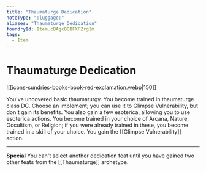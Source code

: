 ```yaml
---
title: "Thaumaturge Dedication"
noteType: ":luggage:"
aliases: "Thaumaturge Dedication"
foundryId: Item.cBAgcQOBFXPZrgIm
tags:
  - Item
---
```


# Thaumaturge Dedication
![[icons-sundries-books-book-red-exclamation.webp|150]]

You've uncovered basic thaumaturgy. You become trained in thaumaturge class DC. Choose an implement; you can use it to Glimpse Vulnerability, but don't gain its benefits. You also gain a few esoterica, allowing you to use esoterica actions. You become trained in your choice of Arcana, Nature, Occultism, or Religion; if you were already trained in these, you become trained in a skill of your choice. You gain the [[Glimpse Vulnerability]] action.

* * *

**Special** You can't select another dedication feat until you have gained two other feats from the [[Thaumaturge]] archetype.
